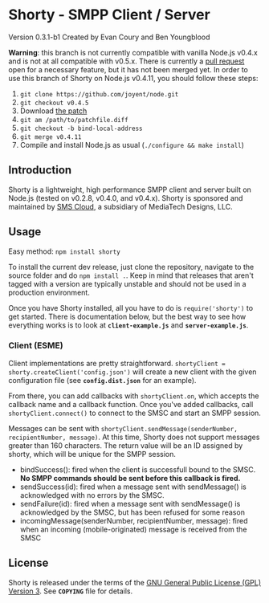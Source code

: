 Shorty - SMPP Client / Server
================================
Version 0.3.1-b1 Created by Evan Coury and Ben Youngblood

**Warning**: this branch is not currently compatible with vanilla Node.js v0.4.x
and is not at all compatible with v0.5.x. There is currently a
[pull request](https://github.com/joyent/node/pull/987) open for a necessary
feature, but it has not been merged yet. In order to use this branch of Shorty
on Node.js v0.4.11, you should follow these steps:

1. `git clone https://github.com/joyent/node.git`
2. `git checkout v0.4.5`
3. Download [the patch](https://gist.github.com/9476d3d2fc4fbf61a878)
4. `git am /path/to/patchfile.diff`
5. `git checkout -b bind-local-address`
6. `git merge v0.4.11`
7. Compile and install Node.js as usual (`./configure && make install`)

Introduction
------------
Shorty is a lightweight, high performance SMPP client and server built on Node.js 
(tested on v0.2.8, v0.4.0, and v0.4.x). Shorty is sponsored and maintained by 
[SMS Cloud](http://www.smscloud.com/), a subsidiary of MediaTech Designs, LLC.

Usage
-----
Easy method: `npm install shorty`

To install the current dev release, just clone the repository, navigate to the source
folder and do `npm install .`. Keep in mind that releases that aren't tagged with a
version are typically unstable and should not be used in a production environment.

Once you have Shorty installed, all you have to do is `require('shorty')` to get
started. There is documentation below, but the best way to see how everything
works is to look at **`client-example.js`** and **`server-example.js`**.

### Client (ESME) ###
Client implementations are pretty straightforward. `shortyClient =
shorty.createClient('config.json')` will create a new client with the given
configuration file (see **`config.dist.json`** for an example).

From there, you can add callbacks with `shortyClient.on`, which accepts the
callback name and a callback function. Once you've added callbacks, call
`shortyClient.connect()` to connect to the SMSC and start an SMPP session.

Messages can be sent with `shortyClient.sendMessage(senderNumber,
recipientNumber, message)`. At this time, Shorty does not support messages
greater than 160 characters. The return value will be an ID assigned by
shorty, which will be unique for the SMPP session.

+ bindSuccess(): fired when the client is successfull bound to the SMSC. **No SMPP
  commands should be sent before this callback is fired.**
+ sendSuccess(id): fired when a message sent with sendMessage() is acknowledged
  with no errors by the SMSC.
+ sendFailure(id): fired when a message sent with sendMessage() is acknowledged
  by the SMSC, but has been refused for some reason
+ incomingMessage(senderNumber, recipientNumber, message): fired when an
  incoming (mobile-originated) message is received from the SMSC

License
-------
Shorty is released under the terms of the [GNU General Public License (GPL) Version 3](http://en.wikipedia.org/wiki/GNU_General_Public_License). See **`COPYING`** file for details.
